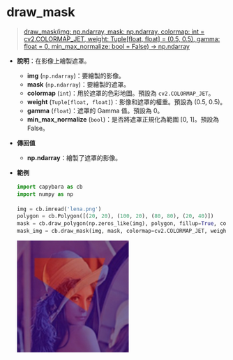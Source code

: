 # draw_mask

> [draw_mask(img: np.ndarray, mask: np.ndarray, colormap: int = cv2.COLORMAP_JET, weight: Tuple[float, float] = (0.5, 0.5), gamma: float = 0, min_max_normalize: bool = False) -> np.ndarray](https://github.com/DocsaidLab/Capybara/blob/975d62fba4f76db59e715c220f7a2af5ad8d050e/capybara/vision/visualization/draw.py#L507)

- **說明**：在影像上繪製遮罩。

  - **img** (`np.ndarray`)：要繪製的影像。
  - **mask** (`np.ndarray`)：要繪製的遮罩。
  - **colormap** (`int`)：用於遮罩的色彩地圖。預設為 `cv2.COLORMAP_JET`。
  - **weight** (`Tuple[float, float]`)：影像和遮罩的權重。預設為 (0.5, 0.5)。
  - **gamma** (`float`)：遮罩的 Gamma 值。預設為 0。
  - **min_max_normalize** (`bool`)：是否將遮罩正規化為範圍 [0, 1]。預設為 False。

- **傳回值**

  - **np.ndarray**：繪製了遮罩的影像。

- **範例**

  ```python
  import capybara as cb
  import numpy as np

  img = cb.imread('lena.png')
  polygon = cb.Polygon([(20, 20), (100, 20), (80, 80), (20, 40)])
  mask = cb.draw_polygon(np.zeros_like(img), polygon, fillup=True, color=255)
  mask_img = cb.draw_mask(img, mask, colormap=cv2.COLORMAP_JET, weight=(0.5, 0.5), gamma=0, min_max_normalize=False)
  ```

  ![draw_mask](./resource/test_draw_mask.jpg)
